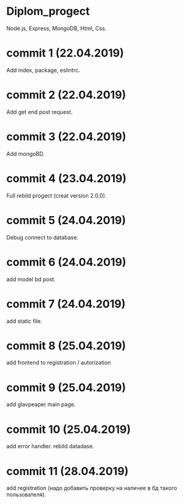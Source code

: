 # Diplom_progect
Node.js, Express, MongoDB, Html, Css.

# commit 1 (22.04.2019)
Add index, package, eslintrc.

# commit 2 (22.04.2019)
Add get end post request.

# commit 3 (22.04.2019)
Add mongoBD.

# commit 4 (23.04.2019)
Full rebild progect (creat version 2.0.0). 

# commit 5 (24.04.2019)
Debug connect to database. 

# commit 6 (24.04.2019)
add model bd post.

# commit 7 (24.04.2019)
add static file.

# commit 8 (25.04.2019)
add frontend to registration / autorization 

# commit 9 (25.04.2019)
add glavpeaper main page.

# commit 10 (25.04.2019)
add error handler.
rebild datadase.

# commit 11 (28.04.2019)
add registration  (надо добавить проверку на наличее в бд такого пользователя).